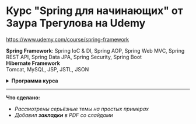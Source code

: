 # Курс "Spring для начинающих" от Заура Трегулова на Udemy

<https://www.udemy.com/course/spring-framework>

**Spring Framework**: Spring IoC & DI, Spring AOP, Spring Web MVC, Spring REST API, Spring Data JPA, Spring Security, Spring Boot  
**Hibernate Framework**  
Tomcat, MySQL, JSP, JSTL, JSON  

<details>
    <summary>
        <b>Программа курса</b>
    </summary>

1. **Рассмотрение IoC и DI**  
    1.1. Знакомство с курсом  
    1.2. Подготовка среды разработки  
    1.3. Inversion of Control. Часть 1  
    1.4. Inversion of Control. Часть 2  
    1.5. Dependency Injection. Знакомство  
    1.6. Dependency Injection с помощью конструктора  
    1.7. Dependency Injection с помощью сеттера  
    1.8. Внедрение строк и других значений  
    1.9. Внедрение строк и других значений из properties файла  
    1.10. Краткий повтор IoC и DI  
    1.11. Bean scope  
    1.12. Методы init и destroy  
    1.13. Конфигурация с помощью аннотаций  
    1.14. Аннотация @Autowired для конструктора  
    1.15. Аннотация @Autowired для сеттера  
    1.16. Аннотация @Autowired для поля  
    1.17. Аннотация @Qualifier  
    1.18. Аннотация @Value  
    1.19. Аннотации @Scope, @PostConstruct и @PreDestroy  
    1.20. Конфигурация с помощью Java code. Способ 1  
    1.21. Конфигурация с помощью Java code. Способ 2  
    1.22. Аннотация @PropertySource  

2. **Аспектно Ориентированное Программирование (AOP)**  
    2.1. Аспектно Ориентированное Программирование. Знакомство  
    2.2. Advice тип @Before  
    2.3. Выражение Pointcut. Часть 1  
    2.4. Выражение Pointcut. Часть 2  
    2.5. Объявление Pointcut  
    2.6. Комбинирование Pointcut  
    2.7. Порядок выполнения Aspect-ов  
    2.8. Join Point  
    2.9. Advice тип @AfterReturning  
    2.10. Advice тип @AfterThrowing  
    2.11. Advice тип @After  
    2.12. Advice тип @Around. Знакомство  
    2.13. Advice тип @Around. Работа с исключениями  

3. **Основы Hibernate**  
    3.1. Hibernate. Знакомство  
    3.2. Установка MySQL  
    3.3. Подключение Java приложения к БД  
    3.4. Создание связи между классом и таблицей  
    3.5. Сохранение Java объектов в БД  
    3.6. Генерация значений для столбца Primary Key  
    3.7. Получение Java объектов из БД  
    3.8. Изменение Java объектов в БД  
    3.9. Удаление Java объектов из БД  
    3.10. Разнообразие отношений между таблицами  
    3.11. Отношение Один-к-Одному (Uni-directional). Часть 1  
    3.12. Отношение Один-к-Одному (Uni-directional). Часть 2  
    3.13. Отношение Один-к-Одному (Bi-directional)  
    3.14. Отношение Один-ко-Многим (Bi-directional)  
    3.15. Отношение Один-ко-Многим (Uni-directional)  
    3.16. Типы загрузок данных eager и lazy  
    3.17. Отношение Многие-ко-Многим. Часть 1  
    3.18. Отношение Многие-ко-Многим. Часть 2  

4. **Spring MVC**  
    4.1. Знакомство со Spring MVC  
    4.2. Конфигурация приложения Spring MVC (IntelliJ IDEA + NetBeans)  
    4.3. Первое Spring MVC приложение  
    4.4. Использование данных во View  
    4.5. Компонент Model  
    4.6. Аннотация @RequestParam  
    4.7. Аннотация @RequestMapping для Controller класса  
    4.8. Spring MVC форма input  
    4.9. Spring MVC форма select  
    4.10. Spring MVC форма radiobutton  
    4.11. Spring MVC форма checkbox  
    4.12. Валидация данных @Size, @NotEmpty, @NotBlank  
    4.13. Валидация данных @Min, @Max, @Pattern  
    4.14. Валидация данных создание собственной аннотации  

5. **Spring MVC + Hibernate + AOP**  
    5.1. Конфигурация приложения Spring MVC + Hibernate  
    5.2. Отображение списка всех работников  
    5.3. Аннотация @Service  
    5.4. Добавление нового работника  
    5.5. Изменение существующего работника  
    5.6. Удаление работника  
    5.7. Добавление в проект функционала AOP  

6. **Spring REST**  
    6.1. Знакомство с REST API  
    6.2. Знакомство с JSON  
    6.3. HTTP методы GET и POST  
    6.4. Стандарты REST API  
    6.5. Конфигурация приложения  
    6.6. Получение списка всех работников  
    6.7. Получение одного работника по ID  
    6.8. Обработка исключений  
    6.9. Глобальная обработка исключений  
    6.10. Добавление нового работника  
    6.11. Изменение существующего работника  
    6.12. Удаление работника  
    6.13. Написание REST Client  

7. **Spring Security**  
    7.1. Знакомство со Spring Security  
    7.2. Конфигурация приложения  
    7.3. Процедура аутентификации  
    7.4. Процедура авторизации  
    7.5. Хранение пароля в БД в не шифрованном формате  
    7.6. Хранение пароля в БД в зашифрованном формате  

8. **Spring Boot**  
    8.1. Знакомство со Spring Boot  
    8.2. Создание Spring Boot приложения  
    8.3. Создание REST API. Часть 1  
    8.4. Создание REST API. Часть 2  
    8.5. Использование JPA в REST API проекте  
    8.6. Интерфейс JpaRepository  
    8.7. Spring Data REST  
    8.8. Знакомство со Spring Boot Actuator  

</details>

----------------------------------------------------

**Что сделано:**

- *Рассмотрены серьёзные темы на простых примерах*
- *Добавил **закладки** в PDF со слайдами*
